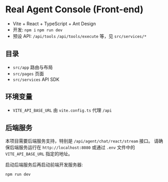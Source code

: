 # Real Agent Console (Front-end)

- Vite + React + TypeScript + Ant Design
- 开发: `npm i` `npm run dev`
- 预设 API: `/api/tools` `/api/tools/execute` 等，见 `src/services/*`

## 目录
- `src/app` 路由与布局
- `src/pages` 页面
- `src/services` API SDK

## 环境变量
- `VITE_API_BASE_URL` 由 `vite.config.ts` 代理 `/api`

## 后端服务
本项目需要后端服务支持，特别是 `/api/agent/chat/react/stream` 接口。
请确保后端服务运行在 `http://localhost:8080` 或通过 `.env` 文件中的 `VITE_API_BASE_URL` 指定的地址。

启动后端服务后再启动前端开发服务器:
```bash
npm run dev
```
